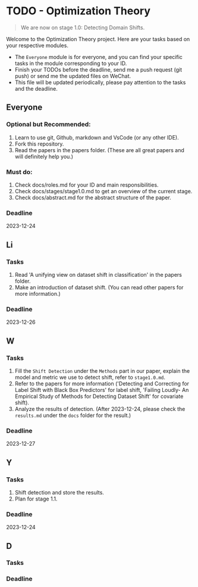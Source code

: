 # TODO - Optimization Theory

> We are now on stage 1.0: Detecting Domain Shifts.

Welcome to the Optimization Theory project. Here are your tasks based on your respective modules.

- The `Everyone` module is for everyone, and you can find your specific tasks in the module corresponding to your ID.
- Finish your TODOs before the deadline, send me a push request (git push) or send me the updated files on WeChat.
- This file will be updated periodically, please pay attention to the tasks and the deadline.

## Everyone

### Optional but Recommended:

1. Learn to use git, Github, markdown and VsCode (or any other IDE).
2. Fork this repository.
3. Read the papers in the papers folder. (These are all great papers and will definitely help you.)

### Must do:

1. Check docs/roles.md for your ID and main responsibilities.
2. Check docs/stages/stage1.0.md to get an overview of the current stage.
3. Check docs/abstract.md for the abstract structure of the paper.

### Deadline

2023-12-24

## Li

### Tasks

1. Read 'A unifying view on dataset shift in classification' in the papers folder.
2. Make an introduction of dataset shift. (You can read other papers for more information.)

### Deadline

2023-12-26

## W

### Tasks

1. Fill the `Shift Detection` under the `Methods` part in our paper, explain the model and metric we use to detect
   shift, refer to `stage1.0.md`.
2. Refer to the papers for more information ('Detecting and Correcting for Label Shift with Black Box Predictors' for
   label shift, 'Failing Loudly- An Empirical Study of Methods for Detecting Dataset Shift' for covariate shift).
3. Analyze the results of detection. (After 2023-12-24, please check the `results.md` under the `docs` folder for the
   result.)

### Deadline

2023-12-27

## Y

### Tasks

1. Shift detection and store the results.
2. Plan for stage 1.1.

### Deadline

2023-12-24

## D

### Tasks

### Deadline
